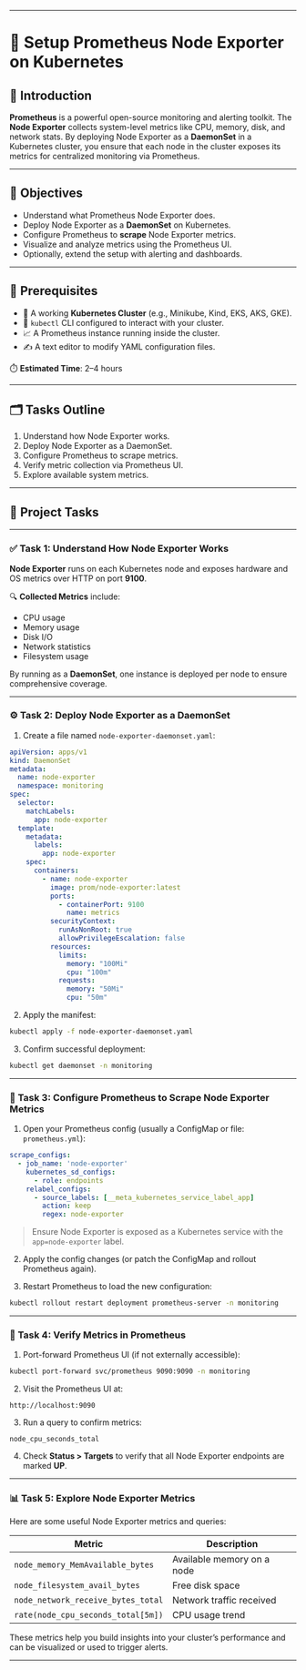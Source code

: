 
---

# 🚀 Setup Prometheus Node Exporter on Kubernetes

## 📘 Introduction

**Prometheus** is a powerful open-source monitoring and alerting toolkit. The **Node Exporter** collects system-level metrics like CPU, memory, disk, and network stats. By deploying Node Exporter as a **DaemonSet** in a Kubernetes cluster, you ensure that each node in the cluster exposes its metrics for centralized monitoring via Prometheus.

---

## 🎯 Objectives

- Understand what Prometheus Node Exporter does.
- Deploy Node Exporter as a **DaemonSet** on Kubernetes.
- Configure Prometheus to **scrape** Node Exporter metrics.
- Visualize and analyze metrics using the Prometheus UI.
- Optionally, extend the setup with alerting and dashboards.

---

## 🧾 Prerequisites

- 🧱 A working **Kubernetes Cluster** (e.g., Minikube, Kind, EKS, AKS, GKE).
- 🔧 `kubectl` CLI configured to interact with your cluster.
- 📈 A Prometheus instance running inside the cluster.
- ✍️ A text editor to modify YAML configuration files.

⏱️ **Estimated Time**: 2–4 hours

---

## 🗂️ Tasks Outline

1. Understand how Node Exporter works.
2. Deploy Node Exporter as a DaemonSet.
3. Configure Prometheus to scrape metrics.
4. Verify metric collection via Prometheus UI.
5. Explore available system metrics.

---

## 🔨 Project Tasks

---

### ✅ Task 1: Understand How Node Exporter Works

**Node Exporter** runs on each Kubernetes node and exposes hardware and OS metrics over HTTP on port **9100**.

🔍 **Collected Metrics** include:

- CPU usage
- Memory usage
- Disk I/O
- Network statistics
- Filesystem usage

By running as a **DaemonSet**, one instance is deployed per node to ensure comprehensive coverage.

---

### ⚙️ Task 2: Deploy Node Exporter as a DaemonSet

1. Create a file named `node-exporter-daemonset.yaml`:

```yaml
apiVersion: apps/v1
kind: DaemonSet
metadata:
  name: node-exporter
  namespace: monitoring
spec:
  selector:
    matchLabels:
      app: node-exporter
  template:
    metadata:
      labels:
        app: node-exporter
    spec:
      containers:
        - name: node-exporter
          image: prom/node-exporter:latest
          ports:
            - containerPort: 9100
              name: metrics
          securityContext:
            runAsNonRoot: true
            allowPrivilegeEscalation: false
          resources:
            limits:
              memory: "100Mi"
              cpu: "100m"
            requests:
              memory: "50Mi"
              cpu: "50m"
```

2. Apply the manifest:

```bash
kubectl apply -f node-exporter-daemonset.yaml
```

3. Confirm successful deployment:

```bash
kubectl get daemonset -n monitoring
```

---

### 🧩 Task 3: Configure Prometheus to Scrape Node Exporter Metrics

1. Open your Prometheus config (usually a ConfigMap or file: `prometheus.yml`):

```yaml
scrape_configs:
  - job_name: 'node-exporter'
    kubernetes_sd_configs:
      - role: endpoints
    relabel_configs:
      - source_labels: [__meta_kubernetes_service_label_app]
        action: keep
        regex: node-exporter
```

> Ensure Node Exporter is exposed as a Kubernetes service with the `app=node-exporter` label.

2. Apply the config changes (or patch the ConfigMap and rollout Prometheus again).

3. Restart Prometheus to load the new configuration:

```bash
kubectl rollout restart deployment prometheus-server -n monitoring
```

---

### 🔎 Task 4: Verify Metrics in Prometheus

1. Port-forward Prometheus UI (if not externally accessible):

```bash
kubectl port-forward svc/prometheus 9090:9090 -n monitoring
```

2. Visit the Prometheus UI at:

```
http://localhost:9090
```

3. Run a query to confirm metrics:

```promql
node_cpu_seconds_total
```

4. Check **Status > Targets** to verify that all Node Exporter endpoints are marked **UP**.

---

### 📊 Task 5: Explore Node Exporter Metrics

Here are some useful Node Exporter metrics and queries:

| Metric | Description |
|--------|-------------|
| `node_memory_MemAvailable_bytes` | Available memory on a node |
| `node_filesystem_avail_bytes` | Free disk space |
| `node_network_receive_bytes_total` | Network traffic received |
| `rate(node_cpu_seconds_total[5m])` | CPU usage trend |

These metrics help you build insights into your cluster’s performance and can be visualized or used to trigger alerts.

---
